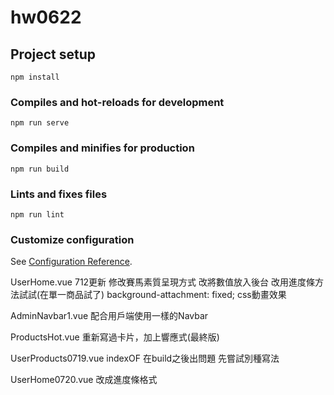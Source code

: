 # hw0622

## Project setup
```
npm install
```

### Compiles and hot-reloads for development
```
npm run serve
```

### Compiles and minifies for production
```
npm run build
```

### Lints and fixes files
```
npm run lint
```

### Customize configuration
See [Configuration Reference](https://cli.vuejs.org/config/).

UserHome.vue 712更新
修改賽馬素質呈現方式
改將數值放入後台
改用進度條方法試試(在單一商品試了)
background-attachment: fixed;
css動畫效果

AdminNavbar1.vue
配合用戶端使用一樣的Navbar


ProductsHot.vue
重新寫過卡片，加上響應式(最終版)

UserProducts0719.vue
indexOF 在build之後出問題
先嘗試別種寫法

UserHome0720.vue
改成進度條格式